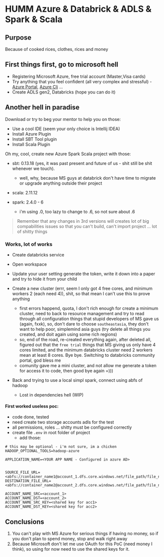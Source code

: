 # HUMM Azure & Databrick & ADLS & Spark & Scala

##  Purpose
Because of cooked rices, clothes, rices and money

## First things first, go to microsoft hell
- Registering Microsoft Azure, free trial account (Master,Visa cards)
- Try anything that you feel confident (all very complex and stressful) - [Azure Portal](https://portal.azure.com/), [Azure Cli](https://docs.microsoft.com/en-us/cli/azure/install-azure-cli?view=azure-cli-latest) ...
- Create ADLS gen2, Databricks (hope you can do it)

## Another hell in paradise
Download or try to beg your mentor to help you on those: 
- Use a cool IDE (seem your only choice is Intellij IDEA)
- Install Azure Plugin
- Install SBT Tool plugin
- Install Scala Plugin

Oh my, cool, create new Azure Spark Scala project with those:

- sbt: 0.13.18 (yes, it was past present and future of us - shit still be shit whenever we touch).
    
    - well, why, because MS guys at databrick don't have time to migrate or upgrade anything outside their project 
- scala: 2.11.12
- spark: 2.4.0 - 6

    - i'm using .0, too lazy to change to .6, so not sure about .6

>Remember that any changes in 3rd versions will creates lot of big compabilities issues so that you can't build, can't import project ... lot of shitty things

### Works, lot of works

- Create databricks service
- Open workspace
- Update your user setting generate the token, write it down into a paper and try to hide it from your child
- Create a new cluster (errr, seem I only got 4 free cores, and minimum workers 2 (each need 4)), shit, so that mean I can't use this to prove anything
    - first errors happend, quota, I don't rich enough for create a minimum cluster, need to back to resource management and try to read through all configuration things that stupid developers of MS gave us (again, fxxk), so, don't dare to choose `southeastasia`, they don't want to help poor, simplemind asia guys (try delete all things you created, and doit again using some rich regions)
    - so, end of the road, re-created everything again, after deleted all, figured out that the `free trial` things that MS giving us only have 4 cores limited, and the minimum databricks cluster need 2 workers mean at least 8 cores. Bye bye. Switching to databricks community portal, god bless me
    - comunity gave me a mini cluster, and not allow me generate a token for access it to code, then good bye again =)))

- Back and trying to use a local simpl spark, connect using abfs of hadoop
    - Lost in dependencies hell (WIP)


#### First worked useless poc:
- code done, tested
- need create two storage accounts adls for the test
- all permissions, roles ... shitty must be configured correctly
- create file `.env` in root folder of project
  - add those:
```
# this may be optional - i'm not sure, im a chicken
HADOOP_OPTIONAL_TOOLS=hadoop-azure

APPLICATION_NAME=<YOUR APP NAME - Configured in azure AD>


SOURCE_FILE_URL=<abfs://container_name1@account_1.dfs.core.windows.net/file_path/file_name>
DESTINATION_FILE_URL=<abfs://container_name2@account_2.dfs.core.windows.net/file_path/file_name>

ACCOUNT_NAME_SRC=<account_1>
ACCOUNT_NAME_DST=<account_2>
ACCOUNT_NAME_SRC_KEY=<shared key for acc1>
ACCOUNT_NAME_DST_KEY=<shared key for acc2>
```

## Conclusions

1. You can't play with MS Azure for serious things if having no money, so if you don't plan to spend money, stop and walk right away
2. Because Microsoft don't let me use OAuth for this PoC (need money I think), so using for now need to use the shared keys for it.
